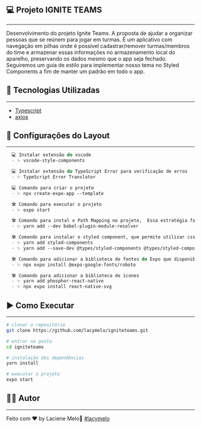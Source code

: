 <!-- <h1 align="center">
    <img alt="logo-hambre" title="Hambre Loja" src="src/assets/logo-hambre-readme.png" width="220px" />
</h1> -->


## 💻 Projeto IGNITE TEAMS

---

Desenvolvimento do projeto Ignite Teams. A proposta de ajudar a organizar pessoas que se reúnem para jogar em turmas. É um aplicativo com navegação em pilhas onde é possível cadastrar/remover turmas/membros do time e armazenar essas informações no armazenamento local do aparelho, preservando os dados mesmo que o app seja fechado. Seguiremos um guia de estilo para implementar nosso tema no Styled Components a fim de manter um padrão em todo o app.

## :rocket: Tecnologias Utilizadas
---

-  [Typescript](https://www.typescriptlang.org/)
-  [axios](https://github.com/axios/axios)

## 🔖 Configurações do Layout

---
```cl
  💻 Instalar extensão do vscode
  - ✨ vscode-style-components

  💻 Instalar extensão do TypeScript Error para verificação de erros
  - ✨ TypeScript Error Translator

  💻 Comando para criar o projeto
  - ✨ npx create-expo-app --template

  🛠️ Comando para executar o projeto
  - ✨ expo start

  🛠️ Comando para instal o Path Mapping no projeto,  Essa estratégia facilita bastante a importação dos arquivos no código ao trabalharmos com o @ em vez de vários ../
  - ✨ yarn add --dev babel-plugin-module-resolver

  🛠️ Comando para instalar o styled component, que permite utilizar css no javascript
  - ✨ yarn add styled-components
  - ✨ yarn add --save-dev @types/styled-components @types/styled-components-react-native

  🛠️ Comando para adicionar a biblioteca de fontes do Expo que disponibiliza basicamente todas as fontes Google
  - ✨ npx expo install @expo-google-fonts/roboto

  🛠️ Comando para adicionar a biblioteca de ícones
  - ✨ yarn add phosphor-react-native
  - ✨ npx expo install react-native-svg

```
## :arrow_forward: Como Executar

---

```bash
# clonar o repositório
git clone https://github.com/lacymelo/igniteteams.git

# entrar na pasta
cd igniteteams

# instalação das dependências
yarn install

# executar o projeto
expo start
```
## :man_student: Autor
---

Feito com ♥ by Laciene Melo:wave: [#lacymelo](https://github.com/lacymelo)
